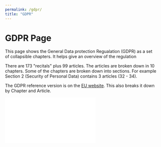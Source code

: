 ```yaml
---
permalink: /gdpr/
title: "GDPR"
---
```



# GDPR Page

This page shows the General Data protection Regualation (GDPR) as a set of collapsible chapters. It helps give an overview of the regulation
<p>
There are 173 "recitals" plus 99 articles. The articles are broken down in 10 chapters. Some of the chapters are broken down into sections. 
For example Section 2 (Security of Personal Data) contains 3 articles (32 - 34). 
<p> 
  
The GDPR reference version is on the  <a href="http://eur-lex.europa.eu/legal-content/EN/TXT/?uri=CELEX%3A32016R0679">EU website</a>. 
  This also breaks it down by Chapter and Article. 
  

<script>
function resizer(id)
{
var x1 = document.getElementsByTagName("article");
var width = x1[0].scrollWidth

var iFrameobj =document.getElementById(id);
iFrameobj.style.height=5000 + 'px';
iFrameobj.style.width=width + 'px';
}
</script>

<IFRAME SRC="gdprcollapse" id="iframeGDPR" frameborder="0"  onLoad="resizer('iframeGDPR');"></iframe>

